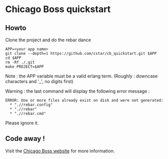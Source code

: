Chicago Boss quickstart
=======================

Howto
-----

Clone the project and do the rebar dance

```console
APP=<your app name>
git clone --depth=1 https://github.com/cstar/cb_quickstart.git $APP
cd $APP
rm -Rf ./.git
make PROJECT=$APP
```
Note : the APP variable must be a valid erlang term. (Roughly : downcase characters and '_', no digits first)

Warning : the last command will display the following error message :

```console
ERROR: One or more files already exist on disk and were not generated:
  * ".//rebar.config"
  * ".//rebar"
  * ".//rebar.cmd"
```

Please ignore it.

Code away !
-----------

Visit the [Chicago Boss website](http://www.chicagoboss.org) for more information.